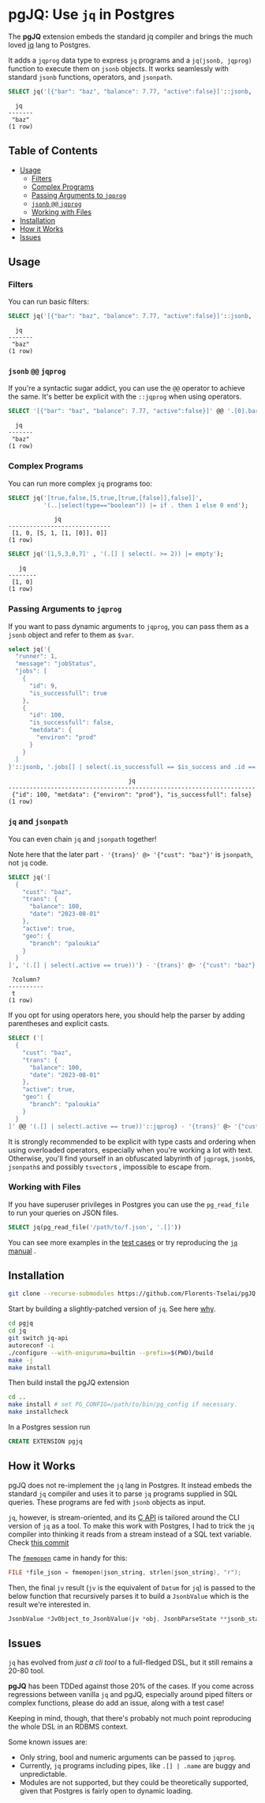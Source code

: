 # pgJQ: Use `jq` in Postgres

The **pgJQ**  extension embeds the standard jq compiler and brings the much loved [jq](https://github.com/jqlang/jq) lang to Postgres.

It adds a `jqprog` data type to express `jq` programs 
and a `jq(jsonb, jqprog)` function to execute them on `jsonb` objects.
It works seamlessly with standard `jsonb` functions, operators, and `jsonpath`.

```sql
SELECT jq('[{"bar": "baz", "balance": 7.77, "active":false}]'::jsonb, '.[0].bar');
```

```
  jq   
-------
 "baz"
(1 row)
```

## Table of Contents

- [Usage](#usage)
  - [Filters](#filters)
  - [Complex Programs](#complex-programs)
  - [Passing Arguments to `jqprog`](#passing-arguments)
  - [`jsonb` `@@` `jqprog`](#jsonb--jqprog)
  - [Working with Files](#working-with-files)
- [Installation](#installation)
- [How it Works](#how-it-works)
- [Issues](#issues)

## Usage

### Filters

You can run basic filters:

```sql
SELECT jq('[{"bar": "baz", "balance": 7.77, "active":false}]'::jsonb, '.[0].bar');
```

```
  jq   
-------
 "baz"
(1 row)
```

### `jsonb` `@@` `jqprog`

If you're a syntactic sugar addict, you can use the `@@` operator to achieve the same.
It's better be explicit with the `::jqprog` when using operators.

```sql
SELECT '[{"bar": "baz", "balance": 7.77, "active":false}]' @@ '.[0].bar'::jqprog;
```

```
  jq   
-------
 "baz"
(1 row)
```

### Complex Programs

You can run more complex `jq` programs too:

```sql
SELECT jq('[true,false,[5,true,[true,[false]],false]]',
          '(..|select(type=="boolean")) |= if . then 1 else 0 end');
```
```
             jq              
-----------------------------
 [1, 0, [5, 1, [1, [0]], 0]]
(1 row)
```

```sql
SELECT jq('[1,5,3,0,7]' , '(.[] | select(. >= 2)) |= empty');
```
```
   jq   
--------
 [1, 0]
(1 row)
```

### Passing Arguments to `jqprog`

If you want to pass dynamic arguments to `jqprog`,
you can pass them as a `jsonb` object
and refer to them as `$var`.

```sql
select jq('{
  "runner": 1,
  "message": "jobStatus",
  "jobs": [
    {
      "id": 9,
      "is_successfull": true
    },
    {
      "id": 100,
      "is_successfull": false,
      "metdata": {
        "environ": "prod"
      }
    }
  ]
}'::jsonb, '.jobs[] | select(.is_successfull == $is_success and .id == 100) | .', '{"is_success": false, "id": 100}');
```
```
                                  jq                                  
----------------------------------------------------------------------
 {"id": 100, "metdata": {"environ": "prod"}, "is_successfull": false}
(1 row)
```

### `jq` and `jsonpath`

You can even chain `jq` and `jsonpath` together!

Note here that the later part `- '{trans}' @> '{"cust": "baz"}'` is `jsonpath`, not `jq` code.
```sql
SELECT jq('[
  {
    "cust": "baz",
    "trans": {
      "balance": 100,
      "date": "2023-08-01"
    },
    "active": true,
    "geo": {
      "branch": "paloukia"
    }
  }
]', '(.[] | select(.active == true))') - '{trans}' @> '{"cust": "baz"}';
```
```
 ?column? 
----------
 t
(1 row)
```

If you opt for using operators here, you should help the parser by adding parentheses and explicit casts.

```sql
SELECT ('[
  {
    "cust": "baz",
    "trans": {
      "balance": 100,
      "date": "2023-08-01"
    },
    "active": true,
    "geo": {
      "branch": "paloukia"
    }
  }
]' @@ '(.[] | select(.active == true))'::jqprog) - '{trans}' @> '{"cust": "baz"}';
```

It is strongly recommended to be explicit 
with type casts and ordering when using overloaded operators,
especially when you're working a lot with text.
Otherwise, you'll find yourself in an obfuscated labyrinth of
`jqprog`s, `jsonb`s,  `jsonpath`s and possibly `tsvector`s ,
impossible to escape from.

### Working with Files

If you have superuser privileges in Postgres you can use the `pg_read_file` 
to run your queries on JSON files.

```sql
SELECT jq(pg_read_file('/path/to/f.json', '.[]'))
```

You can see more examples in the [test cases](test/sql/basic.sql) 
or try reproducing the [`jq` manual](https://jqlang.github.io/jq/manual/) .

## Installation

```sh
git clone --recurse-submodules https://github.com/Florents-Tselai/pgJQ.git
```

Start by building a slightly-patched version of `jq`.
See here [why](#how-it-works).

```sh
cd pgjq
cd jq
git switch jq-api
autoreconf -i
./configure --with-oniguruma=builtin --prefix=$(PWD)/build
make -j
make install
```

Then build install the pgJQ extension

```sh
cd ..
make install # set PG_CONFIG=/path/to/bin/pg_config if necessary.
make installcheck
```

In a Postgres session run

```sql
CREATE EXTENSION pgjq
```

## How it Works

pgJQ does not re-implement the `jq` lang in Postgres.
It instead embeds the standard `jq` compiler and uses it to parse `jq` programs supplied in SQL queries.
These programs are fed with `jsonb` objects as input.  

`jq`, however, is stream-oriented, and its [C API](https://github.com/jqlang/jq/wiki/C-API:-jv) is tailored around the CLI version of `jq` as a tool.
To make this work with Postgres, I had to trick the `jq` compiler into thinking it reads from a stream instead of a SQL text variable.
Check [this commit](https://github.com/Florents-Tselai/jq/commit/43155c0c96f7daf9353ad990128b15eca1b6df0c)

The [`fmemopen`](https://man7.org/linux/man-pages/man3/fmemopen.3.html) came in handy for this:

```c
FILE *file_json = fmemopen(json_string, strlen(json_string), "r");
```

Then, the final `jv` result (`jv` is the equivalent of `Datum` for `jq`) is passed to the below function
that recursively parses it to build a `JsonbValue` which is the result we're interested in.

```c
JsonbValue *JvObject_to_JsonbValue(jv *obj, JsonbParseState **jsonb_state, bool is_elem)
```

## Issues

`jq` has evolved from *just a cli tool* to a full-fledged DSL,
but it still remains a 20-80 tool.

**pgJQ** has been TDDed against those 20% of the cases.
If you come across regressions between vanilla `jq` and pgJQ,
especially around piped filters or complex functions,
please do add an issue, along with a test case!

Keeping in mind, though, that there's probably not much point reproducing the whole 
DSL in an RDBMS context.

Some known issues are:
* Only string, bool and numeric arguments can be passed to `jqprog`.
* Currently, `jq` programs including pipes, like `.[] | .name` are buggy and unpredictable.
* Modules are not supported, but they could be theoretically supported, given that Postgres is fairly open to dynamic loading.
